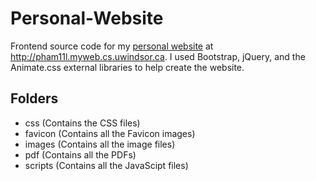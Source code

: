 # Personal-Website
Frontend source code for my [personal website](http://pham11l.myweb.cs.uwindsor.ca) at http://pham11l.myweb.cs.uwindsor.ca.
I used Bootstrap, jQuery, and the Animate.css external libraries to help create the website.

## Folders
* css (Contains the CSS files)
* favicon (Contains all the Favicon images)
* images (Contains all the image files)
* pdf (Contains all the PDFs)
* scripts (Contains all the JavaScipt files)
